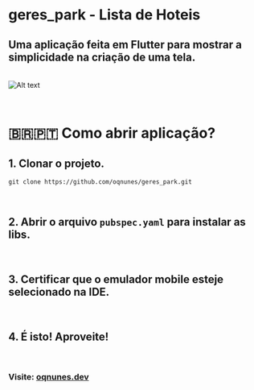 # geres_park - Lista de Hoteis

## Uma aplicação feita em Flutter para mostrar a simplicidade na criação de uma tela.
\
![Alt text](https://i.imgur.com/gvljeJd.jpeg)

&nbsp;
# 🇧🇷🇵🇹 Como abrir aplicação?

## 1. Clonar o projeto.
  `git clone https://github.com/oqnunes/geres_park.git`

&nbsp;
&nbsp;
## 2. Abrir o arquivo `pubspec.yaml` para instalar as libs.

&nbsp;
&nbsp;
## 3. Certificar que o emulador mobile esteje selecionado na IDE.

&nbsp;
&nbsp;
## 4. É isto! Aproveite!


&nbsp;
&nbsp;

### Visite: [oqnunes.dev](https://oqnunes.dev)
